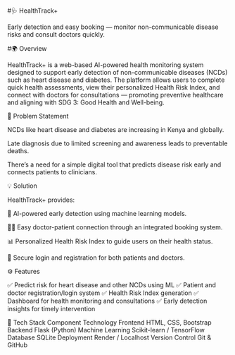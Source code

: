 #🩺 HealthTrack+

Early detection and easy booking — monitor non-communicable disease risks and consult doctors quickly.

#🌍 Overview

HealthTrack+ is a web-based AI-powered health monitoring system designed to support early detection of non-communicable diseases (NCDs) such as heart disease and diabetes.
The platform allows users to complete quick health assessments, view their personalized Health Risk Index, and connect with doctors for consultations — promoting preventive healthcare and aligning with SDG 3: Good Health and Well-being.

🧩 Problem Statement

NCDs like heart disease and diabetes are increasing in Kenya and globally.

Late diagnosis due to limited screening and awareness leads to preventable deaths.

There’s a need for a simple digital tool that predicts disease risk early and connects patients to clinicians.

💡 Solution

HealthTrack+ provides:

🧠 AI-powered early detection using machine learning models.

👨‍⚕️ Easy doctor-patient connection through an integrated booking system.

📊 Personalized Health Risk Index to guide users on their health status.

🔐 Secure login and registration for both patients and doctors.

⚙️ Features

✅ Predict risk for heart disease and other NCDs using ML
✅ Patient and doctor registration/login system
✅ Health Risk Index generation
✅ Dashboard for health monitoring and consultations
✅ Early detection insights for timely intervention

🧠 Tech Stack
Component	Technology
Frontend	HTML, CSS, Bootstrap
Backend	Flask (Python)
Machine Learning	Scikit-learn / TensorFlow
Database	SQLite
Deployment	Render / Localhost
Version Control	Git & GitHub
